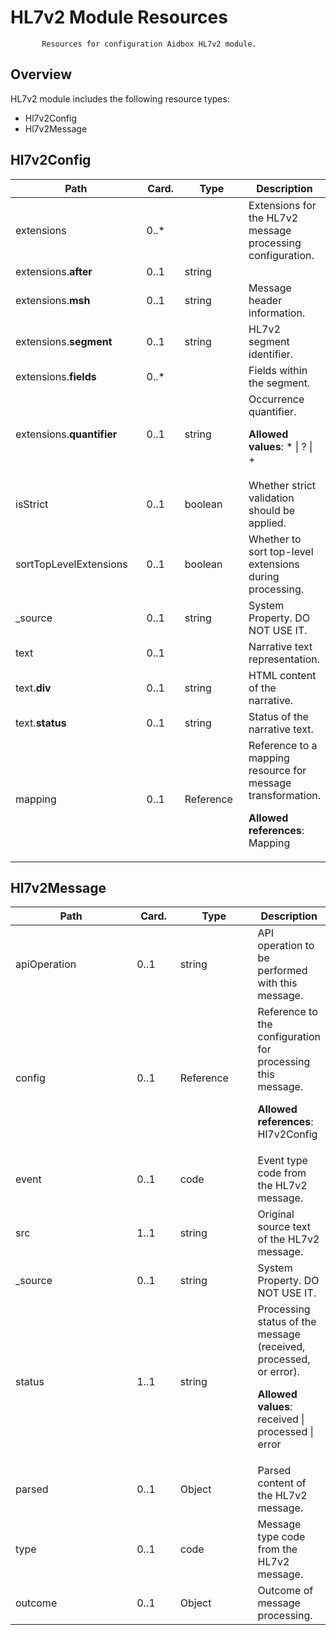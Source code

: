 # HL7v2 Module Resources


           Resources for configuration Aidbox HL7v2 module.

 ## Overview

HL7v2 module includes the following resource types:

- Hl7v2Config
- Hl7v2Message

## Hl7v2Config

<table>
<thead>
<tr>
<th width="290">Path</th>
<th width="70">Card.</th>
<th width="150">Type</th>
<th>Description</th>
</tr>
</thead>
<tbody>
<tr><td width="290">extensions</td><td width="70">0..*</td><td width="150"></td><td>Extensions for the HL7v2 message processing configuration.</td></tr>
<tr><td width="290">extensions.<strong>after</strong></td><td width="70">0..1</td><td width="150">string</td><td></td></tr>
<tr><td width="290">extensions.<strong>msh</strong></td><td width="70">0..1</td><td width="150">string</td><td>Message header information.</td></tr>
<tr><td width="290">extensions.<strong>segment</strong></td><td width="70">0..1</td><td width="150">string</td><td>HL7v2 segment identifier.</td></tr>
<tr><td width="290">extensions.<strong>fields</strong></td><td width="70">0..*</td><td width="150"></td><td>Fields within the segment.</td></tr>
<tr><td width="290">extensions.<strong>quantifier</strong></td><td width="70">0..1</td><td width="150">string</td><td>Occurrence quantifier. 

<strong>Allowed values</strong>: * | ? | +</td></tr>
<tr><td width="290">isStrict</td><td width="70">0..1</td><td width="150">boolean</td><td>Whether strict validation should be applied.</td></tr>
<tr><td width="290">sortTopLevelExtensions</td><td width="70">0..1</td><td width="150">boolean</td><td>Whether to sort top-level extensions during processing.</td></tr>
<tr><td width="290">_source</td><td width="70">0..1</td><td width="150">string</td><td>System Property. DO NOT USE IT.</td></tr>
<tr><td width="290">text</td><td width="70">0..1</td><td width="150"></td><td>Narrative text representation.</td></tr>
<tr><td width="290">text.<strong>div</strong></td><td width="70">0..1</td><td width="150">string</td><td>HTML content of the narrative.</td></tr>
<tr><td width="290">text.<strong>status</strong></td><td width="70">0..1</td><td width="150">string</td><td>Status of the narrative text.</td></tr>
<tr><td width="290">mapping</td><td width="70">0..1</td><td width="150">Reference</td><td>Reference to a mapping resource for message transformation. 

<strong>Allowed references</strong>: Mapping</td></tr></tbody>
</table>


## Hl7v2Message

<table>
<thead>
<tr>
<th width="290">Path</th>
<th width="70">Card.</th>
<th width="150">Type</th>
<th>Description</th>
</tr>
</thead>
<tbody>
<tr><td width="290">apiOperation</td><td width="70">0..1</td><td width="150">string</td><td>API operation to be performed with this message.</td></tr>
<tr><td width="290">config</td><td width="70">0..1</td><td width="150">Reference</td><td>Reference to the configuration for processing this message. 

<strong>Allowed references</strong>: Hl7v2Config</td></tr>
<tr><td width="290">event</td><td width="70">0..1</td><td width="150">code</td><td>Event type code from the HL7v2 message.</td></tr>
<tr><td width="290">src</td><td width="70">1..1</td><td width="150">string</td><td>Original source text of the HL7v2 message.</td></tr>
<tr><td width="290">_source</td><td width="70">0..1</td><td width="150">string</td><td>System Property. DO NOT USE IT.</td></tr>
<tr><td width="290">status</td><td width="70">1..1</td><td width="150">string</td><td>Processing status of the message (received, processed, or error). 

<strong>Allowed values</strong>: received | processed | error</td></tr>
<tr><td width="290">parsed</td><td width="70">0..1</td><td width="150">Object</td><td>Parsed content of the HL7v2 message.</td></tr>
<tr><td width="290">type</td><td width="70">0..1</td><td width="150">code</td><td>Message type code from the HL7v2 message.</td></tr>
<tr><td width="290">outcome</td><td width="70">0..1</td><td width="150">Object</td><td>Outcome of message processing.</td></tr></tbody>
</table>


